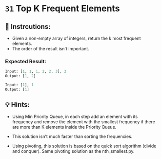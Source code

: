 # `31` **Top K Frequent Elements**

## :pencil: Instrcutions:

+ Given a non-empty array of integers, return the k most frequent elements.
+ The order of the result isn't important.

### Expected Result:

```py
Input: [1, 1, 1, 2, 2, 3], 2
Output: [1, 2]

Input: [1], 1
Output: [1]
```
## :bulb: Hints:

+ Using Min Priority Queue, in each step add an element with its frequency and remove the element with the smallest frequency
if there are more than K elements inside the Priority Queue.

+ This solution isn't much faster than sorting the frequencies.

+ Using pivoting, this solution is based on the quick sort algorithm (divide and conquer).
Same pivoting solution as the nth_smallest.py.